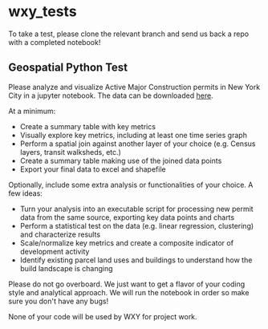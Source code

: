 # wxy_tests

To take a test, please clone the relevant branch and send us back a repo with a completed notebook!

## Geospatial Python Test

Please analyze and visualize Active Major Construction permits in New York City in a jupyter notebook. The data can be downloaded [here](https://nycdob.github.io/DOB_Dashboards/layouts/two-and-one/Active_ConstructionTM_withGraphs).

At a minimum:

- Create a summary table with key metrics
- Visually explore key metrics, including at least one time series graph
- Perform a spatial join against another layer of your choice (e.g. Census layers, transit walksheds, etc.)
- Create a summary table making use of the joined data points
- Export your final data to excel and shapefile


Optionally, include some extra analysis or functionalities of your choice. A few ideas:
- Turn your analysis into an executable script for processing new permit data from the same source, exporting key data points and charts
- Perform a statistical test on the data (e.g. linear regression, clustering) and characterize results
- Scale/normalize key metrics and create a composite indicator of development activity
- Identify existing parcel land uses and buildings to understand how the build landscape is changing

Please do not go overboard. We just want to get a flavor of your coding style and analytical approach. We will run the notebook in order so make sure you don't have any bugs!

None of your code will be used by WXY for project work.